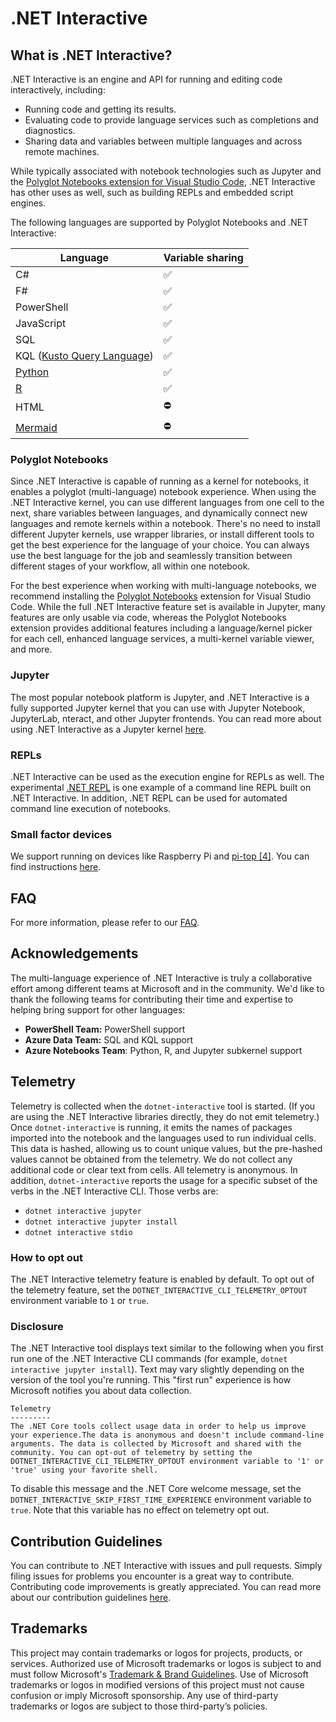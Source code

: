 # .NET Interactive

## What is .NET Interactive?

.NET Interactive is an engine and API for running and editing code interactively, including:

* Running code and getting its results.
* Evaluating code to provide language services such as completions and diagnostics.
* Sharing data and variables between multiple languages and across remote machines.

While typically associated with notebook technologies such as Jupyter and the [Polyglot Notebooks extension for Visual Studio Code](https://marketplace.visualstudio.com/items?itemName=ms-dotnettools.dotnet-interactive-vscode), .NET Interactive has other uses as well, such as building REPLs and embedded script engines.

The following languages are supported by Polyglot Notebooks and .NET Interactive:

| Language                      | Variable sharing |
|-------------------------------|------------------|
| C#                            |        ✅       |
| F#                            |        ✅       |   
| PowerShell                    |        ✅       |          
| JavaScript                    |        ✅       |          
| SQL                           |        ✅       |   
| KQL ([Kusto Query Language](https://learn.microsoft.com/en-us/azure/data-explorer/kusto/query/))    |        ✅       |  
| [Python](docs/jupyter-in-polyglot-notebooks.md)  |        ✅       |
| [R](docs/jupyter-in-polyglot-notebooks.md)       |        ✅       |      
| HTML                         |        ⛔         |     
| [Mermaid](https://mermaid.js.org/intro/)         |        ⛔       |        

### Polyglot Notebooks

Since .NET Interactive is capable of running as a kernel for notebooks, it enables a polyglot (multi-language) notebook experience. When using the .NET Interactive kernel, you can use different languages from one cell to the next, share variables between languages, and dynamically connect new languages and remote kernels within a notebook. There's no need to install different Jupyter kernels, use wrapper libraries, or install different tools to get the best experience for the language of your choice. You can always use the best language for the job and seamlessly transition between different stages of your workflow, all within one notebook.

For the best experience when working with multi-language notebooks, we recommend installing the [Polyglot Notebooks](https://marketplace.visualstudio.com/items?itemName=ms-dotnettools.dotnet-interactive-vscode) extension for Visual Studio Code. While the full .NET Interactive feature set is available in Jupyter, many features are only usable via code, whereas the Polyglot Notebooks extension provides additional features including a language/kernel picker for each cell, enhanced language services, a multi-kernel variable viewer, and more.

### Jupyter

The most popular notebook platform is Jupyter, and .NET Interactive is a fully supported Jupyter kernel that you can use with Jupyter Notebook, JupyterLab, nteract, and other Jupyter frontends. You can read more about using .NET Interactive as a Jupyter kernel [here](docs/NotebookswithJupyter.md).

### REPLs

.NET Interactive can be used as the execution engine for REPLs as well. The experimental [.NET REPL](https://github.com/jonsequitur/dotnet-repl) is one example of a command line REPL built on .NET Interactive. In addition, .NET REPL can be used for automated command line execution of notebooks.

### Small factor devices

We support running on devices like Raspberry Pi and [pi-top [4]](https://github.com/pi-top/pi-top-4-.NET-Core-API). You can find instructions [here](docs/small-factor-devices.md).

## FAQ

For more information, please refer to our [FAQ](./docs/FAQ.md). 

## Acknowledgements 

The multi-language experience of .NET Interactive is truly a collaborative effort among different teams at Microsoft and in the community. We'd like to thank the following teams for contributing their time and expertise to helping bring support for other languages:

- **PowerShell Team:** PowerShell support
- **Azure Data Team:** SQL and KQL support
- **Azure Notebooks Team**: Python, R, and Jupyter subkernel support

## Telemetry

Telemetry is collected when the `dotnet-interactive` tool is started. (If you are using the .NET Interactive libraries directly, they do not emit telemetry.) Once `dotnet-interactive` is running, it emits the names of packages imported into the notebook and the languages used to run individual cells. This data is hashed, allowing us to count unique values, but the pre-hashed values cannot be obtained from the telemetry. We do not collect any additional code or clear text from cells. All telemetry is anonymous. In addition, `dotnet-interactive` reports the usage for a specific subset of the verbs in the .NET Interactive CLI. Those verbs are:

* `dotnet interactive jupyter`
* `dotnet interactive jupyter install`
* `dotnet interactive stdio` 

### How to opt out

The .NET Interactive telemetry feature is enabled by default. To opt out of the telemetry feature, set the `DOTNET_INTERACTIVE_CLI_TELEMETRY_OPTOUT` environment variable to `1` or `true`.

### Disclosure

The .NET Interactive tool displays text similar to the following when you first run one of the .NET Interactive CLI commands (for example, `dotnet interactive jupyter install`). Text may vary slightly depending on the version of the tool you're running. This "first run" experience is how Microsoft notifies you about data collection.

```console
Telemetry
---------
The .NET Core tools collect usage data in order to help us improve your experience.The data is anonymous and doesn't include command-line arguments. The data is collected by Microsoft and shared with the community. You can opt-out of telemetry by setting the DOTNET_INTERACTIVE_CLI_TELEMETRY_OPTOUT environment variable to '1' or 'true' using your favorite shell.
```

To disable this message and the .NET Core welcome message, set the `DOTNET_INTERACTIVE_SKIP_FIRST_TIME_EXPERIENCE` environment variable to `true`. Note that this variable has no effect on telemetry opt out.

## Contribution Guidelines

You can contribute to .NET Interactive with issues and pull requests. Simply filing issues for problems you encounter is a great way to contribute. Contributing code improvements is greatly appreciated. You can read more about our contribution guidelines [here](CONTRIBUTING.md).

## Trademarks

This project may contain trademarks or logos for projects, products, or services. Authorized use of Microsoft trademarks or logos is subject to and must follow Microsoft's [Trademark & Brand Guidelines](https://www.microsoft.com/en-us/legal/intellectualproperty/trademarks/usage/general.aspx). Use of Microsoft trademarks or logos in modified versions of this project must not cause confusion or imply Microsoft sponsorship. Any use of third-party trademarks or logos are subject to those third-party’s policies.




